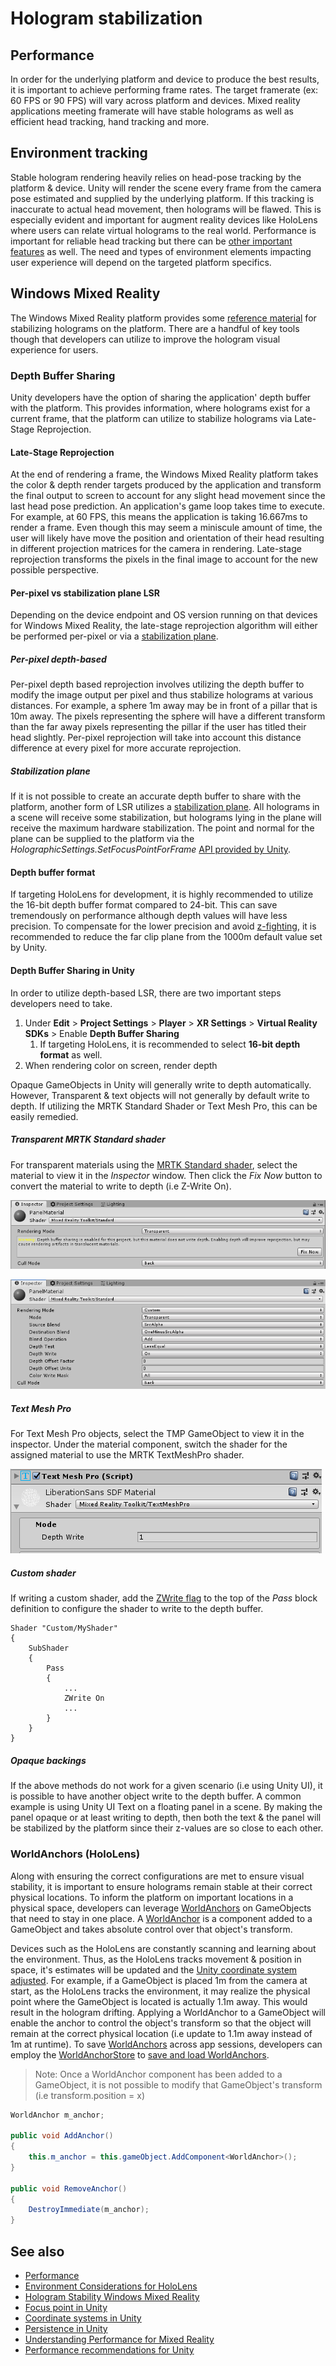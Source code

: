 # Hologram stabilization

## Performance

In order for the underlying platform and device to produce the best results, it is important to achieve performing frame rates. The target framerate (ex: 60 FPS or 90 FPS) will vary across platform and devices. Mixed reality applications meeting framerate will have stable holograms as well as efficient head tracking, hand tracking and more.  

## Environment tracking

Stable hologram rendering heavily relies on head-pose tracking by the platform & device. Unity will render the scene every frame from the camera pose estimated and supplied by the underlying platform. If this tracking is inaccurate to actual head movement, then holograms will be flawed. This is especially evident and important for augment reality devices like HoloLens where users can relate virtual holograms to the real world. Performance is important for reliable head tracking but there can be [other important features](https://docs.microsoft.com/en-us/windows/mixed-reality/environment-considerations-for-hololens) as well. The need and types of environment elements impacting user experience will depend on the targeted platform specifics.

## Windows Mixed Reality

The Windows Mixed Reality platform provides some [reference material](https://docs.microsoft.com/en-us/windows/mixed-reality/hologram-stability) for stabilizing holograms on the platform. There are a handful of key tools though that developers can utilize to improve the hologram visual experience for users.

### Depth Buffer Sharing

Unity developers have the option of sharing the application' depth buffer with the platform. This provides information, where holograms exist for a current frame, that the platform can utilize to stabilize holograms via Late-Stage Reprojection.

#### Late-Stage Reprojection

At the end of rendering a frame, the Windows Mixed Reality platform takes the color & depth render targets produced by the application and transform the final output to screen to account for any slight head movement since the last head pose prediction. An application's game loop takes time to execute. For example, at 60 FPS, this means the application is taking 16.667ms to render a frame. Even though this may seem a miniscule amount of time, the user will likely have move the position and orientation of their head resulting in different projection matrices for the camera in rendering. Late-stage reprojection transforms the pixels in the final image to account for the new possible perspective.

#### Per-pixel vs stabilization plane LSR

Depending on the device endpoint and OS version running on that devices for Windows Mixed Reality, the late-stage reprojection algorithm will either be performed per-pixel or via a [stabilization plane](https://docs.microsoft.com/en-us/windows/mixed-reality/hologram-stability#stabilization-plane).

##### Per-pixel depth-based

Per-pixel depth based reprojection involves utilizing the depth buffer to modify the image output per pixel and thus stabilize holograms at various distances. For example, a sphere 1m away may be in front of a pillar that is 10m away. The pixels representing the sphere will have a different transform than the far away pixels representing the pillar if the user has titled their head slightly. Per-pixel reprojection will take into account this distance difference at every pixel for more accurate reprojection.

##### Stabilization plane

If it is not possible to create an accurate depth buffer to share with the platform, another form of LSR utilizes a [stabilization plane](https://docs.microsoft.com/en-us/windows/mixed-reality/hologram-stability#stabilization-plane). All holograms in a scene will receive some stabilization, but holograms lying in the plane will receive the maximum hardware stabilization. The point and normal for the plane can be supplied to the platform via the *HolographicSettings.SetFocusPointForFrame* [API provided by Unity](https://docs.microsoft.com/en-us/windows/mixed-reality/focus-point-in-unity).

#### Depth buffer format

If targeting HoloLens for development, it is highly recommended to utilize the 16-bit depth buffer format compared to 24-bit. This can save tremendously on performance although depth values will have less precision. To compensate for the lower precision and avoid [z-fighting](https://en.wikipedia.org/wiki/Z-fighting), it is recommended to reduce the far clip plane from the 1000m default value set by Unity.

#### Depth Buffer Sharing in Unity

In order to utilize depth-based LSR, there are two important steps developers need to take.

1. Under **Edit** > **Project Settings** > **Player** > **XR Settings** > **Virtual Reality SDKs** > Enable **Depth Buffer Sharing**
    1. If targeting HoloLens, it is recommended to select **16-bit depth format** as well.
1. When rendering color on screen, render depth

Opaque GameObjects in Unity will generally write to depth automatically. However, Transparent & text objects will not generally by default write to depth. If utilizing the MRTK Standard Shader or Text Mesh Pro, this can be easily remedied.

##### Transparent MRTK Standard shader

For transparent materials using the [MRTK Standard shader](README_MRTKStandardShader.md), select the material to view it in the *Inspector* window. Then click the *Fix Now* button to convert the material to write to depth (i.e Z-Write On).

![Depth Buffer Before Fix MRTK Standard Shader](Images/Performance/DepthBufferFixNow_Before.png)

![Depth Buffer Fixed MRTK Standard Shader](Images/Performance/DepthBufferFixNow_After.png)

##### Text Mesh Pro

For Text Mesh Pro objects, select the TMP GameObject to view it in the inspector. Under the material component, switch the shader for the assigned material to use the MRTK TextMeshPro shader.

![Text Mesh Pro Depth Buffer Fix](Images/Performance/TextMeshPro-DepthBuffer-Fix.PNG)

##### Custom shader

If writing a custom shader, add the [ZWrite flag](https://docs.unity3d.com/Manual/SL-CullAndDepth.html) to the top of the *Pass* block definition to configure the shader to write to the depth buffer.

```
Shader "Custom/MyShader"
{
    SubShader
    {
        Pass
        {
            ...
            ZWrite On
            ...
        }
    }
}
```

##### Opaque backings

If the above methods do not work for a given scenario (i.e using Unity UI), it is possible to have another object write to the depth buffer. A common example is using Unity UI Text on a floating panel in a scene. By making the panel opaque or at least writing to depth, then both the text & the panel will be stabilized by the platform since their z-values are so close to each other.

### WorldAnchors (HoloLens)

Along with ensuring the correct configurations are met to ensure visual stability, it is important to ensure holograms remain stable at their correct physical locations. To inform the platform on important locations in a physical space, developers can leverage [WorldAnchors](https://docs.unity3d.com/ScriptReference/XR.WSA.WorldAnchor.html) on GameObjects that need to stay in one place. A [WorldAnchor](https://docs.unity3d.com/ScriptReference/XR.WSA.WorldAnchor.html) is a component added to a GameObject and takes absolute control over that object's transform.

Devices such as the HoloLens are constantly scanning and learning about the environment. Thus, as the HoloLens tracks movement & position in space, it's estimates will be updated and the [Unity coordinate system adjusted](https://docs.microsoft.com/en-us/windows/mixed-reality/coordinate-systems-in-unity). For example, if a GameObject is placed 1m from the camera at start, as the HoloLens tracks the environment, it may realize the physical point where the GameObject is located is actually 1.1m away. This would result in the hologram drifting. Applying a WorldAnchor to a GameObject will enable the anchor to control the object's transform so that the object will remain at the correct physical location (i.e update to 1.1m away instead of 1m at runtime). To save [WorldAnchors](https://docs.unity3d.com/ScriptReference/XR.WSA.WorldAnchor.html) across app sessions, developers can employ the [WorldAnchorStore](https://docs.unity3d.com/ScriptReference/XR.WSA.Persistence.WorldAnchorStore.html) to [save and load WorldAnchors](https://docs.microsoft.com/en-us/windows/mixed-reality/persistence-in-unity).

>Note: Once a WorldAnchor component has been added to a GameObject, it is not possible to modify that GameObject's transform (i.e transform.position = x)

```csharp
WorldAnchor m_anchor;

public void AddAnchor()
{
    this.m_anchor = this.gameObject.AddComponent<WorldAnchor>();
}

public void RemoveAnchor()
{
    DestroyImmediate(m_anchor);
}
```

## See also

- [Performance](Performance/PerfGettingStarted.md)
- [Environment Considerations for HoloLens](https://docs.microsoft.com/en-us/windows/mixed-reality/environment-considerations-for-hololens)
- [Hologram Stability Windows Mixed Reality](https://docs.microsoft.com/en-us/windows/mixed-reality/hologram-stability)
- [Focus point in Unity](https://docs.microsoft.com/en-us/windows/mixed-reality/focus-point-in-unity)
- [Coordinate systems in Unity](https://docs.microsoft.com/en-us/windows/mixed-reality/coordinate-systems-in-unity)
- [Persistence in Unity](https://docs.microsoft.com/en-us/windows/mixed-reality/persistence-in-unity)
- [Understanding Performance for Mixed Reality](https://docs.microsoft.com/en-us/windows/mixed-reality/understanding-performance-for-mixed-reality)
- [Performance recommendations for Unity](https://docs.microsoft.com/en-us/windows/mixed-reality/performance-recommendations-for-unity)
